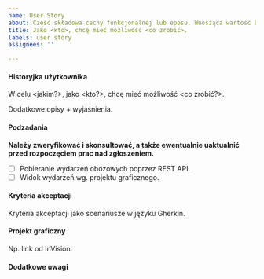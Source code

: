 ```yaml
---
name: User Story
about: Część składowa cechy funkcjonalnej lub eposu. Wnosząca wartość biznesową.
title: Jako <kto>, chcę mieć możliwość <co zrobić>.
labels: user story
assignees: ''

---
```


#### Historyjka użytkownika
W celu <jakim?>,
jako <kto?>,
chcę mieć możliwość <co zrobić?>.

Dodatkowe opisy + wyjaśnienia.

#### Podzadania
**Należy zweryfikować i skonsultować, a także ewentualnie uaktualnić przed rozpoczęciem prac nad zgłoszeniem.**
- [ ] Pobieranie wydarzeń obozowych poprzez REST API.
- [ ] Widok wydarzeń wg. projektu graficznego.

#### Kryteria akceptacji
Kryteria akceptacji jako scenariusze w języku Gherkin.

#### Projekt graficzny
Np. link od InVision.

#### Dodatkowe uwagi
